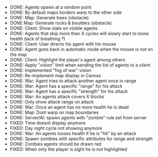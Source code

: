 - DONE: Agents spawn at a random point
- DONE: By default maps borders warp to the other side
- DONE: Map: Generate trees (obstacle)
- DONE Map: Generate rocks & boulders (obstacle)
- DONE: Client: Show stats on visible agents
- DONE: Agents that skip more than X cycles will slowly start to loose health (lack of breathing ?)
- DONE: Client: User directs his agent with his mouse
- DONE: Agent goes back in automatic mode when the mouse is not on the map
- DONE: Client: Highlight the player's agent among others
- DONE: Apply "vision" limit when sending the list of agents to a client
- DONE: Implemented "fog of war" vision
- DONE: Re-implement map display in Canvas
- DONE: War: Agent tries to attack another agent once in range
- DONE: War: Agent has a specific "range" for his attack
- DONE: War: Agent has a specific "strength" for his attack
- DONE: War: An agents attack covers X blocks
- DONE: Only show attack range on attack
- DONE: War: Once an agent has no more health he is dead
- DONE: Map: Dont warp on map boundaries
- DONE: Server/AI: spawn agents with "zombie" rule set from server
- FIXED: Time doesnt display anymore
- FIXED: Day night cycle not showing anymore
- DONE: War: An agents looses health if he is "hit" by an attack
- DONE: Spawn zombies with specific attributes for range and strength
- DONE: Zombies agents should be drawn red
- FIXED: When only the player is sight he is not highlighted


